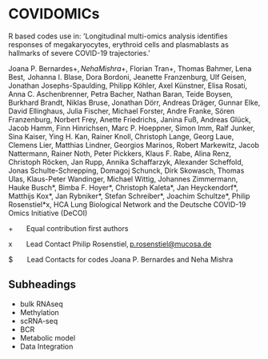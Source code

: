 # COVIDOMICs
R based codes use in:
'Longitudinal multi-omics analysis identifies responses of megakaryocytes, erythroid cells and plasmablasts as hallmarks of severe COVID-19 trajectories.'

Joana P. Bernardes+$, Neha Mishra+$, Florian Tran+, Thomas Bahmer, Lena Best,  Johanna I. Blase, Dora Bordoni, Jeanette Franzenburg, Ulf Geisen, Jonathan Josephs-Spaulding, Philipp Köhler, Axel Künstner, Elisa Rosati, Anna C. Aschenbrenner, Petra Bacher, Nathan Baran, Teide Boysen, Burkhard Brandt, Niklas Bruse, Jonathan Dörr, Andreas Dräger, Gunnar Elke, David Ellinghaus, Julia Fischer, Michael Forster, Andre Franke, Sören Franzenburg, Norbert Frey, Anette Friedrichs, Janina Fuß, Andreas Glück, Jacob Hamm, Finn Hinrichsen, Marc P. Hoeppner, Simon Imm, Ralf Junker, Sina Kaiser, Ying H. Kan, Rainer Knoll, Christoph Lange, Georg Laue, Clemens Lier, Matthias Lindner, Georgios Marinos, Robert Markewitz, Jacob Nattermann, Rainer Noth, Peter Pickkers, Klaus F. Rabe, Alina Renz, Christoph Röcken, Jan Rupp, Annika Schaffarzyk, Alexander Scheffold, Jonas Schulte-Schrepping, Domagoj Schunck, Dirk Skowasch, Thomas Ulas, Klaus-Peter Wandinger, Michael Wittig, Johannes Zimmermann, Hauke Busch*, Bimba F. Hoyer*, Christoph Kaleta*, Jan Heyckendorf*, Matthijs Kox*, Jan Rybniker*, Stefan Schreiber*, Joachim Schultze*, Philip Rosenstiel*x, HCA Lung Biological Network and the Deutsche COVID-19 Omics Initiative (DeCOI) 
            
            
+          Equal contribution first authors 

x          Lead Contact Philip Rosenstiel, p.rosenstiel@mucosa.de

$          Lead Contacts for codes Joana P. Bernardes and Neha Mishra


## Subheadings
- bulk RNAseq 
- Methylation 
- scRNA-seq 
- BCR 
- Metabolic model
- Data Integration 
